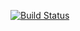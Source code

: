 [![Build Status](https://travis-ci.org/D-Programming-Language/dmd.png?branch=dmd-1.x)](https://travis-ci.org/D-Programming-Language/dmd)
